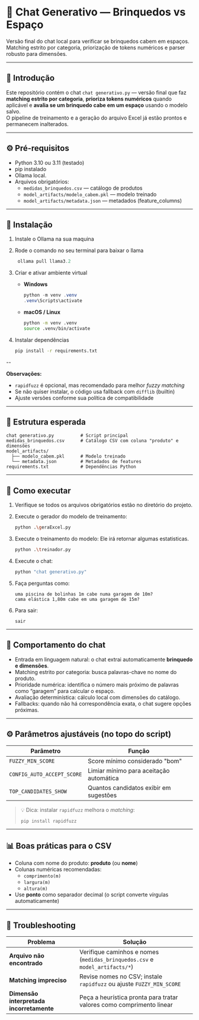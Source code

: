 # 🧠 Chat Generativo — Brinquedos vs Espaço

Versão final do chat local para verificar se brinquedos cabem em espaços.  
Matching estrito por categoria, priorização de tokens numéricos e parser robusto para dimensões.

---

## 📘 Introdução
Este repositório contém o chat `chat generativo.py` — versão final que faz **matching estrito por categoria**, **prioriza tokens numéricos** quando aplicável e **avalia se um brinquedo cabe em um espaço** usando o modelo salvo.  
O pipeline de treinamento e a geração do arquivo Excel já estão prontos e permanecem inalterados.

---

## ⚙️ Pré-requisitos
- Python 3.10 ou 3.11 (testado)
- pip instalado
- Ollama local.
- Arquivos obrigatórios:
  - `medidas_brinquedos.csv` — catálogo de produtos
  - `model_artifacts/modelo_cabem.pkl` — modelo treinado
  - `model_artifacts/metadata.json` — metadados (feature_columns)

---

## 🚀 Instalação
1. Instale o Ollama na sua maquina

2. Rode o comando no seu terminal para baixar o llama
   ```powershell
    ollama pull llama3.2
   ```
3. Criar e ativar ambiente virtual
   - **Windows**
     ```powershell
     python -m venv .venv
     .venv\Scripts\activate
     ```
   - **macOS / Linux**
     ```bash
     python -m venv .venv
     source .venv/bin/activate
     ```

2. Instalar dependências
   ```bash
   pip install -r requirements.txt
   ```

--

**Observações:**
- `rapidfuzz` é opcional, mas recomendado para melhor *fuzzy matching*  
- Se não quiser instalar, o código usa fallback com `difflib` (builtin)  
- Ajuste versões conforme sua política de compatibilidade

---

## 📂 Estrutura esperada

```
chat generativo.py          # Script principal
medidas_brinquedos.csv      # Catálogo CSV com coluna "produto" e dimensões
model_artifacts/
  ├── modelo_cabem.pkl      # Modelo treinado
  └── metadata.json         # Metadados de features
requirements.txt            # Dependências Python
```

---

## 💬 Como executar

1. Verifique se todos os arquivos obrigatórios estão no diretório do projeto.

2. Execute o gerador do modelo de treinamento:
   ```bash
   python .\geraExcel.py
   ```
3. Execute o treinamento do modelo:
    Ele irá retornar algumas estatisticas.
   ```bash
   python .\treinador.py
   ```

4. Execute o chat:
   ```bash
   python "chat generativo.py"
   ```
5. Faça perguntas como:
   ```
   uma piscina de bolinhas 1m cabe numa garagem de 10m?
   cama elástica 1,80m cabe em uma garagem de 15m?
   ```
6. Para sair:
   ```
   sair
   ```

---

## 🧩 Comportamento do chat

- Entrada em linguagem natural: o chat extrai automaticamente **brinquedo e dimensões**.  
- Matching estrito por categoria: busca palavras-chave no nome do produto.  
- Prioridade numérica: identifica o número mais próximo de palavras como “garagem” para calcular o espaço.  
- Avaliação determinística: cálculo local com dimensões do catálogo.  
- Fallbacks: quando não há correspondência exata, o chat sugere opções próximas.

---

## ⚙️ Parâmetros ajustáveis (no topo do script)

| Parâmetro | Função |
|------------|--------|
| `FUZZY_MIN_SCORE` | Score mínimo considerado "bom" |
| `CONFIG_AUTO_ACCEPT_SCORE` | Limiar mínimo para aceitação automática |
| `TOP_CANDIDATES_SHOW` | Quantos candidatos exibir em sugestões |

> 💡 Dica: instalar `rapidfuzz` melhora o *matching*:  
> ```bash
> pip install rapidfuzz
> ```

---

## 📊 Boas práticas para o CSV

- Coluna com nome do produto: **produto** (ou **nome**)  
- Colunas numéricas recomendadas:
  - `comprimento(m)`
  - `largura(m)`
  - `altura(m)`
- Use **ponto** como separador decimal (o script converte vírgulas automaticamente)

---

## 🧯 Troubleshooting

| Problema | Solução |
|-----------|----------|
| **Arquivo não encontrado** | Verifique caminhos e nomes (`medidas_brinquedos.csv` e `model_artifacts/*`) |
| **Matching impreciso** | Revise nomes no CSV; instale `rapidfuzz` ou ajuste `FUZZY_MIN_SCORE` |
| **Dimensão interpretada incorretamente** | Peça a heurística pronta para tratar valores como comprimento linear |
